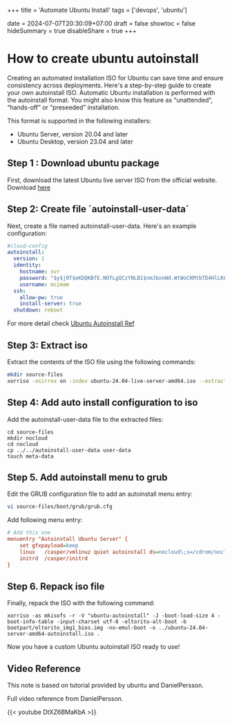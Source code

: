 +++
title = 'Automate Ubuntu Install'
tags = ['devops', 'ubuntu']

date = 2024-07-07T20:30:09+07:00
draft = false
showtoc = false
hideSummary = true
disableShare = true
+++

# How to create ubuntu autoinstall

Creating an automated installation ISO for Ubuntu can save time and ensure consistency across deployments. Here's a step-by-step guide to create your own autoinstall ISO. Automatic Ubuntu installation is performed with the autoinstall format. You might also know this feature as “unattended”, “hands-off” or “preseeded” installation.

This format is supported in the following installers:
- Ubuntu Server, version 20.04 and later
- Ubuntu Desktop, version 23.04 and later

## Step 1 : Download ubuntu package
First, download the latest Ubuntu live server ISO from the official website.
Download [here](https://ubuntu.com/download)


## Step 2: Create file ´autoinstall-user-data´
Next, create a file named autoinstall-user-data. Here's an example configuration:
``` yml
#cloud-config
autoinstall:
  version: 1
  identity:
    hostname: svr
    password: "$y$j9T$eKDQKBfE.NOfLgQCzYNLB1$nmJbonWd.WtWoCKMtbTD4HlLK6lEkFj3AI378PDOw23"
    username: mcimam
  ssh:
    allow-pw: true
    install-server: true
  shutdown: reboot
```
For more detail check [Ubuntu Autoinstall Ref](https://canonical-subiquity.readthedocs-hosted.com/en/latest/reference/autoinstall-reference.html)

## Step 3: Extract iso 
Extract the contents of the ISO file using the following commands:
``` sh
mkdir source-files
xorriso -osirrox on -indev ubuntu-24.04-live-server-amd64.iso --extract_boot_images source-files/bootpart -extract / source-files
```

## Step 4: Add auto install configuration to iso
Add the autoinstall-user-data file to the extracted files:

```
cd source-files
mkdir nocloud
cd nocloud
cp ../../autoinstall-user-data user-data
touch meta-data
```

## Step 5. Add autoinstall menu to grub
Edit the GRUB configuration file to add an autoinstall menu entry:
``` sh
vi source-files/boot/grub/grub.cfg
```

Add following menu entry:
``` cfg
# Add this one
menuentry "Autoinstall Ubuntu Server" {
    set gfxpayload=keep
    linux   /casper/vmlinuz quiet autoinstall ds=nocloud\;s=/cdrom/nocloud/  ---
    initrd  /casper/initrd
}
```

## Step 6. Repack iso file
Finally, repack the ISO with the following command:

```
xorriso -as mkisofs -r -V "ubuntu-autoinstall" -J -boot-load-size 4 -boot-info-table -input-charset utf-8 -eltorito-alt-boot -b bootpart/eltorito_img1_bios.img -no-emul-boot -o ../ubuntu-24.04-server-amd64-autoinstall.iso .
```
Now you have a custom Ubuntu autoinstall ISO ready to use!


## Video Reference
This note is based on tutorial provided by ubuntu and DanielPersson.

Full video reference from DanielPersson.

{{< youtube DtXZ6BMaKbA >}}

